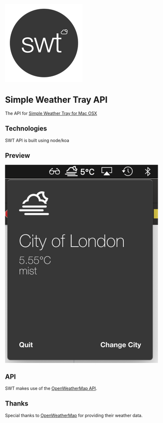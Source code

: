 ![swt](https://raw.githubusercontent.com/nckblu/simple-weather-tray/master/swt.png)
# Simple Weather Tray API
The API for [Simple Weather Tray for Mac OSX](https://github.com/nckblu/simple-weather-tray/)

## Technologies
SWT API is built using node/koa

## Preview
![swt](https://raw.githubusercontent.com/nckblu/simple-weather-tray/master/preview.png)

## API
SWT makes use of the [OpenWeatherMap API](https://openweathermap.org).

## Thanks
Special thanks to [OpenWeatherMap](https://openweathermap.org) for providing their weather data.

